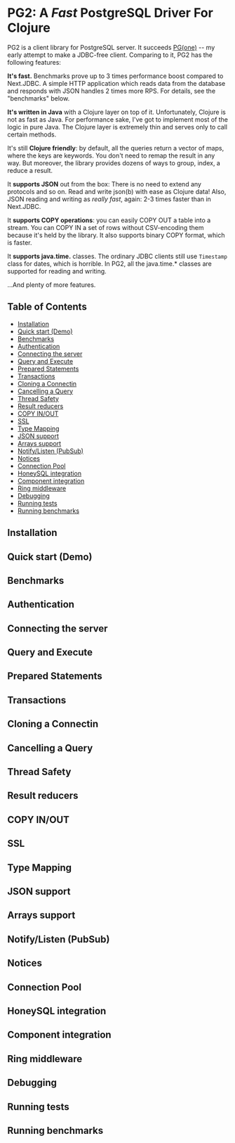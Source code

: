 # PG2: A *Fast* PostgreSQL Driver For Clojure

[pg]: https://github.com/igrishaev/pg

PG2 is a client library for PostgreSQL server. It succeeds [PG(one)][pg] -- my
early attempt to make a JDBC-free client. Comparing to it, PG2 has the following
features:

**It's fast.** Benchmarks prove up to 3 times performance boost compared to
Next.JDBC. A simple HTTP application which reads data from the database and
responds with JSON handles 2 times more RPS. For details, see the "benchmarks"
below.

**It's written in Java** with a Clojure layer on top of it. Unfortunately,
Clojure is not as fast as Java. For performance sake, I've got to implement most
of the logic in pure Java. The Clojure layer is extremely thin and serves only
to call certain methods.

It's still **Clojure friendly**: by default, all the queries return a vector of
maps, where the keys are keywords. You don't need to remap the result in any
way. But moreover, the library provides dozens of ways to group, index, a reduce
a result.

It **supports JSON** out from the box: There is no need to extend any protocols
and so on. Read and write json(b) with ease as Clojure data! Also, JSON reading
and writing as *really fast*, again: 2-3 times faster than in Next.JDBC.

It **supports COPY operations**: you can easily COPY OUT a table into a
stream. You can COPY IN a set of rows without CSV-encoding them because it's
held by the library. It also supports binary COPY format, which is faster.

It **supports java.time.** classes. The ordinary JDBC clients still use
`Timestamp` class for dates, which is horrible. In PG2, all the java.time.*
classes are supported for reading and writing.

...And plenty of more features.

## Table of Contents

<!-- toc -->

- [Installation](#installation)
- [Quick start (Demo)](#quick-start-demo)
- [Benchmarks](#benchmarks)
- [Authentication](#authentication)
- [Connecting the server](#connecting-the-server)
- [Query and Execute](#query-and-execute)
- [Prepared Statements](#prepared-statements)
- [Transactions](#transactions)
- [Cloning a Connectin](#cloning-a-connectin)
- [Cancelling a Query](#cancelling-a-query)
- [Thread Safety](#thread-safety)
- [Result reducers](#result-reducers)
- [COPY IN/OUT](#copy-inout)
- [SSL](#ssl)
- [Type Mapping](#type-mapping)
- [JSON support](#json-support)
- [Arrays support](#arrays-support)
- [Notify/Listen (PubSub)](#notifylisten-pubsub)
- [Notices](#notices)
- [Connection Pool](#connection-pool)
- [HoneySQL integration](#honeysql-integration)
- [Component integration](#component-integration)
- [Ring middleware](#ring-middleware)
- [Debugging](#debugging)
- [Running tests](#running-tests)
- [Running benchmarks](#running-benchmarks)

<!-- tocstop -->

## Installation

## Quick start (Demo)

## Benchmarks

## Authentication

## Connecting the server

## Query and Execute

## Prepared Statements

## Transactions

## Cloning a Connectin

## Cancelling a Query

## Thread Safety

## Result reducers

## COPY IN/OUT

## SSL

## Type Mapping

## JSON support

## Arrays support

## Notify/Listen (PubSub)

## Notices

## Connection Pool

## HoneySQL integration

## Component integration

## Ring middleware

## Debugging

## Running tests

## Running benchmarks
